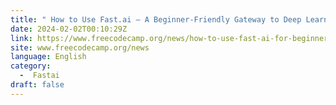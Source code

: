 ```yaml
---
title: " How to Use Fast.ai – A Beginner-Friendly Gateway to Deep Learning "
date: 2024-02-02T00:10:29Z
link: https://www.freecodecamp.org/news/how-to-use-fast-ai-for-beginners/?utm_medium=RSS&utm_source=news.12bit.vn
site: www.freecodecamp.org/news
language: English
category:
  -  Fastai 
draft: false
---
```

